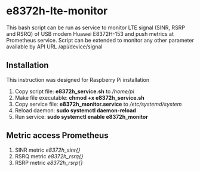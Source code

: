 # e8372h-lte-monitor
This bash script can be run as service to monitor LTE signal (SINR, RSRP and RSRQ) of USB modem Huawei E8372H-153 and push metrics at Prometheus service. Script can be extended to monitor any other parameter available by API URL /api/device/signal

## Installation
This instruction was designed for Raspberry Pi installation 
 1. Copy script file: **e8372h_service.sh** to */home/pi*
 2. Make file executable: **chmod +x e8372h_service.sh**
 3. Copy service file: **e8372h_monitor.service** to */etc/systemd/system*
 4. Reload daemon: **sudo systemctl daemon-reload**
 5. Run service: **sudo systemctl enable e8372h_monitor**

## Metric access Prometheus
 1. SINR metric *e8372h_sinr{}*
 2. RSRQ metric *e8372h_rsrq{}*
 3. RSRP metric *e8372h_rsrp{}*
